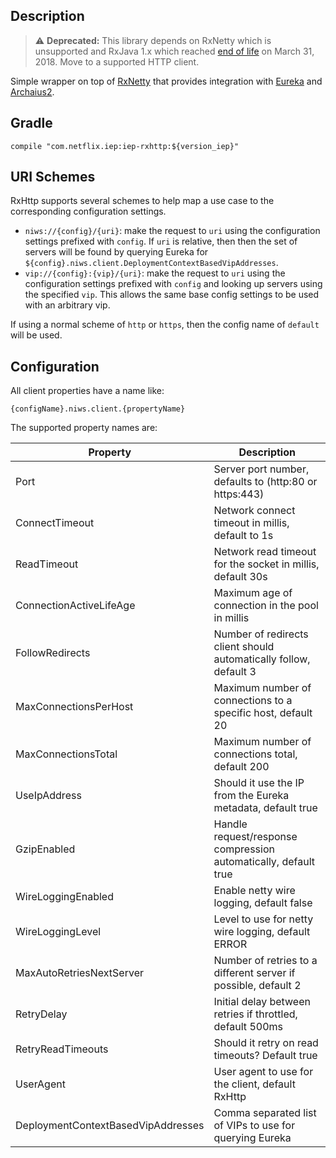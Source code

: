
## Description

> :warning: **Deprecated:** This library depends on RxNetty which is unsupported and
> RxJava 1.x which reached [end of life] on March 31, 2018. Move to a supported HTTP client.

[end of life]: https://github.com/ReactiveX/RxJava/releases/tag/v1.3.8

Simple wrapper on top of [RxNetty](https://github.com/ReactiveX/RxNetty) that provides
integration with [Eureka](https://github.com/Netflix/eureka/) and
[Archaius2](https://github.com/Netflix/archaius/tree/2.x).

## Gradle

```
compile "com.netflix.iep:iep-rxhttp:${version_iep}"
```

## URI Schemes

RxHttp supports several schemes to help map a use case to the corresponding configuration
settings.

* `niws://{config}/{uri}`: make the request to `uri` using the configuration settings
  prefixed with `config`. If `uri` is relative, then then the set of servers will be
  found by querying Eureka for `${config}.niws.client.DeploymentContextBasedVipAddresses`.
* `vip://{config}:{vip}/{uri}`: make the request to `uri` using the configuration settings
  prefixed with `config` and looking up servers using the specified `vip`. This allows the
  same base config settings to be used with an arbitrary vip.

If using a normal scheme of `http` or `https`, then the config name of `default` will be
used.

## Configuration

All client properties have a name like:

```
{configName}.niws.client.{propertyName}
```

The supported property names are:

| **Property**                             | **Description**                                                   |
|------------------------------------------|-------------------------------------------------------------------|
| Port                                     | Server port number, defaults to (http:80 or https:443)            |
| ConnectTimeout                           | Network connect timeout in millis, default to 1s                  |
| ReadTimeout                              | Network read timeout for the socket in millis, default 30s        |
| ConnectionActiveLifeAge                  | Maximum age of connection in the pool in millis                   |
| FollowRedirects                          | Number of redirects client should automatically follow, default 3 |
| MaxConnectionsPerHost                    | Maximum number of connections to a specific host, default 20      |
| MaxConnectionsTotal                      | Maximum number of connections total, default 200                  |
| UseIpAddress                             | Should it use the IP from the Eureka metadata, default true       |
| GzipEnabled                              | Handle request/response compression automatically, default true   |
| WireLoggingEnabled                       | Enable netty wire logging, default false                          |
| WireLoggingLevel                         | Level to use for netty wire logging, default ERROR                |
| MaxAutoRetriesNextServer                 | Number of retries to a different server if possible, default 2    |
| RetryDelay                               | Initial delay between retries if throttled, default 500ms         |
| RetryReadTimeouts                        | Should it retry on read timeouts? Default true                    |
| UserAgent                                | User agent to use for the client, default RxHttp                  |
| DeploymentContextBasedVipAddresses       | Comma separated list of VIPs to use for querying Eureka           |
